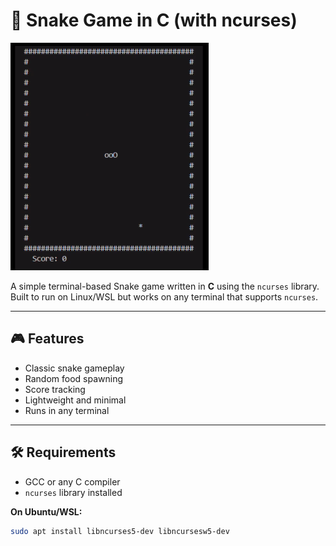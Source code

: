 # 🐍 Snake Game in C (with ncurses)

![Gameplay Preview](snake.gif)

A simple terminal-based Snake game written in **C** using the `ncurses` library.  
Built to run on Linux/WSL but works on any terminal that supports `ncurses`.

---

## 🎮 Features
- Classic snake gameplay
- Random food spawning
- Score tracking
- Lightweight and minimal
- Runs in any terminal

---

## 🛠 Requirements
- GCC or any C compiler
- `ncurses` library installed  

**On Ubuntu/WSL:**
```bash
sudo apt install libncurses5-dev libncursesw5-dev
